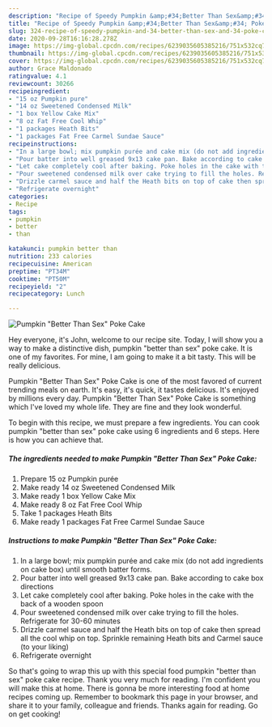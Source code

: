 ```yaml
---
description: "Recipe of Speedy Pumpkin &amp;#34;Better Than Sex&amp;#34; Poke Cake"
title: "Recipe of Speedy Pumpkin &amp;#34;Better Than Sex&amp;#34; Poke Cake"
slug: 324-recipe-of-speedy-pumpkin-and-34-better-than-sex-and-34-poke-cake
date: 2020-09-28T16:16:28.278Z
image: https://img-global.cpcdn.com/recipes/6239035605385216/751x532cq70/pumpkin-better-than-sex-poke-cake-recipe-main-photo.jpg
thumbnail: https://img-global.cpcdn.com/recipes/6239035605385216/751x532cq70/pumpkin-better-than-sex-poke-cake-recipe-main-photo.jpg
cover: https://img-global.cpcdn.com/recipes/6239035605385216/751x532cq70/pumpkin-better-than-sex-poke-cake-recipe-main-photo.jpg
author: Grace Maldonado
ratingvalue: 4.1
reviewcount: 30266
recipeingredient:
- "15 oz Pumpkin pure"
- "14 oz Sweetened Condensed Milk"
- "1 box Yellow Cake Mix"
- "8 oz Fat Free Cool Whip"
- "1 packages Heath Bits"
- "1 packages Fat Free Carmel Sundae Sauce"
recipeinstructions:
- "In a large bowl; mix pumpkin purée and cake mix (do not add ingredients on cake box) until smooth batter forms."
- "Pour batter into well greased 9x13 cake pan. Bake according to cake box directions"
- "Let cake completely cool after baking. Poke holes in the cake with the back of a wooden spoon"
- "Pour sweetened condensed milk over cake trying to fill the holes. Refrigerate for 30-60 minutes"
- "Drizzle carmel sauce and half the Heath bits on top of cake then spread all the cool whip on top. Sprinkle remaining Heath bits and Carmel sauce (to your liking)"
- "Refrigerate overnight"
categories:
- Recipe
tags:
- pumpkin
- better
- than

katakunci: pumpkin better than 
nutrition: 233 calories
recipecuisine: American
preptime: "PT34M"
cooktime: "PT50M"
recipeyield: "2"
recipecategory: Lunch

---
```



![Pumpkin &#34;Better Than Sex&#34; Poke Cake](https://img-global.cpcdn.com/recipes/6239035605385216/751x532cq70/pumpkin-better-than-sex-poke-cake-recipe-main-photo.jpg)

Hey everyone, it's John, welcome to our recipe site. Today, I will show you a way to make a distinctive dish, pumpkin &#34;better than sex&#34; poke cake. It is one of my favorites. For mine, I am going to make it a bit tasty. This will be really delicious.



Pumpkin &#34;Better Than Sex&#34; Poke Cake is one of the most favored of current trending meals on earth. It's easy, it's quick, it tastes delicious. It's enjoyed by millions every day. Pumpkin &#34;Better Than Sex&#34; Poke Cake is something which I've loved my whole life. They are fine and they look wonderful.


To begin with this recipe, we must prepare a few ingredients. You can cook pumpkin &#34;better than sex&#34; poke cake using 6 ingredients and 6 steps. Here is how you can achieve that.

<!--inarticleads1-->

##### The ingredients needed to make Pumpkin &#34;Better Than Sex&#34; Poke Cake:

1. Prepare 15 oz Pumpkin purée
1. Make ready 14 oz Sweetened Condensed Milk
1. Make ready 1 box Yellow Cake Mix
1. Make ready 8 oz Fat Free Cool Whip
1. Take 1 packages Heath Bits
1. Make ready 1 packages Fat Free Carmel Sundae Sauce




<!--inarticleads2-->

##### Instructions to make Pumpkin &#34;Better Than Sex&#34; Poke Cake:

1. In a large bowl; mix pumpkin purée and cake mix (do not add ingredients on cake box) until smooth batter forms.
1. Pour batter into well greased 9x13 cake pan. Bake according to cake box directions
1. Let cake completely cool after baking. Poke holes in the cake with the back of a wooden spoon
1. Pour sweetened condensed milk over cake trying to fill the holes. Refrigerate for 30-60 minutes
1. Drizzle carmel sauce and half the Heath bits on top of cake then spread all the cool whip on top. Sprinkle remaining Heath bits and Carmel sauce (to your liking)
1. Refrigerate overnight




So that's going to wrap this up with this special food pumpkin &#34;better than sex&#34; poke cake recipe. Thank you very much for reading. I'm confident you will make this at home. There is gonna be more interesting food at home recipes coming up. Remember to bookmark this page in your browser, and share it to your family, colleague and friends. Thanks again for reading. Go on get cooking!
